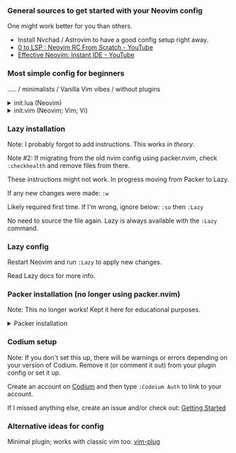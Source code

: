 <!--
I paste this link so many times I should be using markdown slightly better..
-->

### General sources to get started with your Neovim config

One might work better for you than others.

- Install Nvchad / Astrovim to have a good config setup right away.
- [0 to LSP \: Neovim RC From Scratch \- YouTube](https://youtu.be/w7i4amO_zaE)
- [Effective Neovim\: Instant IDE \- YouTube](https://youtu.be/stqUbv-5u2s&t=171s)

### Most simple config for beginners
..... / minimalists / Vanilla Vim vibes / without plugins

<details>
<summary>
init.lua (Neovim)
</summary>


In [init.lua](init.lua) file, add the following lines and customize it to your hearts content:

```lua
-- this is a comment in lua
--[[
this is a 
*multiline*
comment

]]
local o = vim.o -- short for vim.opt
o.nu = true -- true or false
o.relativenumber = true

-- four spaced tabbing
o.tabstop = 4
o.softtabstop = 4
o.shiftwidth = 4
o.expandtab = true
o.smartindent = true

o.termguicolors = true  -- color support
o.ignorecase = true -- ignores case when searching, etc.

o.scrolloff = 6 -- your cursor is always 6 lines away from the top or bottom of your visible window
o.colorcolumn = "80"
o.swapfile = false -- don't use swap files
```

Lua vs Vimscript:

- Thanks to [LuaJIT](https://github.com/LuaJIT/LuaJIT) (based on Lua 5.1), this is generally about 10x faster than vimscript8. vimscript9 might be much closer in speed to LuaJIT. Take benchmarks with a grain of salt though.
- Lua is a skill that can be used outside of Vimscript. Vimscript is stuck in vim world. If you go deeper into the language, you probably should learn some Vimscript and Vim API to use Lua in Neovim though.

</details>

<details>
<summary>
init.vim (Neovim; Vim; Vi)
</summary>


Didn't test code below! It's possible some of these lines of code don't work.
If this is in `init.vim` file, the equivalent works in Vi, Vim, and Neovim:

```vim
" This is a comment.
" Double quote comment means it's also valid vimrc code; commented out.
" There's no difference between single and multiline comments in vim.

set nu
set relativenumber

set tabstop=4
set softtabstop=4
set shiftwidth=4
set expandtab
set smartindent

set termguicolors
set colorcolumn=80

set scrolloff=6
set colorcolumn=80
set noswapfile


"" set ai " auto indent
set tabstop

" i forgot if this is important
" set guicursor=""
```
</details>

### Lazy installation

Note: I probably forgot to add instructions. This works *in theory*.

Note #2: If migrating from the old nvim config using packer.nvim, check
`:checkhealth` and remove files from there.

These instructions might not work. In progress moving from Packer to Lazy.

If any new changes were made: 
`:w`

Likely required first time. If I'm wrong, ignore below:
`:so` then `:Lazy`

No need to source the file again. Lazy is always available with the `:Lazy` command.

### Lazy config

Restart Neovim and run `:Lazy` to apply new changes.

Read Lazy docs for more info.

### Packer installation (no longer using packer.nvim)

Note: This no longer works! Kept it here for educational purposes.

<details>
<summary>
Packer installation
</summary>
In packer.lua:
Install packer with [instructions](https://github.com/wbthomason/packer.nvim)
on the web
([ThePrimeagen video with timestamp](https://youtu.be/w7i4amO_zaE?t=234))

If any new changes are made, you need to `:w` so Packer.nvim can see the changes.

Then:
`:so`

If errors show up for above command, (`ZQ`) quit out of vim, reopen the
packer.lua file in Neovim and repeat. 

`:PackerSync`

A screen should show up that everything installed successfully.

After all that, close and open and open up again, some errors and tips will
show up. Wait for everything to install.
</details>

### Codium setup 

Note: If you don't set this up, there will be warnings or errors depending on
your version of Codium. Remove it (or comment it out) from your plugin config
or set it up.

Create an account on [Codium](https://codeium.com/) and then type `:Codeium Auth` to link to your account.

If I missed anything else, create an issue and/or check out:
[Getting Started](https://github.com/Exafunction/codeium.vim#-getting-started)

### Alternative ideas for config

Minimal plugin; works with classic vim too:
[vim-plug](https://github.com/junegunn/vim-plug)


